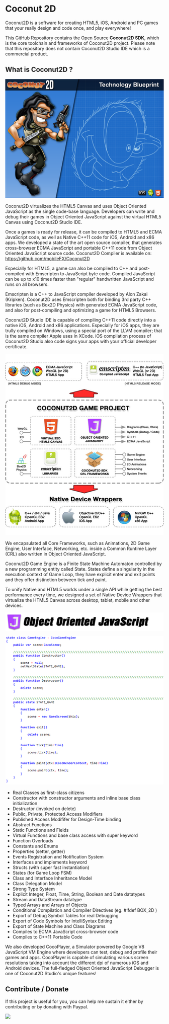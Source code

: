 # Coconut 2D

Coconut2D is a software for creating HTML5, iOS, Android and PC games that your really design and code once, and play everywhere!

This GitHub Repository contains the Open Source **Coconut2D SDK**, which is the core toolchain and frameworks of Coconut2D project. Please note that this repository does not contain Coconut2D Studio IDE which is a commercial product.

## What is Coconut2D ?

[![Coconut2D Technology](.SDK/Documentation/Introduction/Blueprint.png)](http://vimeo.com/108215677)

Coconut2D virtualizes the HTML5 Canvas and uses Object Oriented JavaScript as the single code-base language. Developers can write and debug their games in Object Oriented JavaScript against the virtual HTML5 Canvas using Coconut2D Studio IDE.

Once a games is ready for release, it can be compiled to HTML5 and ECMA JavaScript code, as well as Native C++11 code for iOS, Android and x86 apps. We developed a state of the art open source compiler, that generates cross-browser ECMA JavaScript and portable C++11 code from Object Oriented JavaScript source code. Coconut2D Compiler is available on: https://github.com/mobileFX/Coconut2D

Especially for HTML5, a game can also be compiled to C++ and post-compiled with Emscripten to JavaScript byte code. Compiled JavaScript can be up to x10 times faster than "regular" handwritten JavaScript and runs on all browsers.

Emscripten is a C++ to JavaScript compiler developed by Alon Zakai (Kripken). Coconut2D uses Emscripten both for binding 3rd party C++ libraries (such as Box2D Physics) with generated ECMA JavaScript code, and also for post-compiling and optimizing a game for HTML5 Browsers.

Coconut2D Studio IDE is capable of compiling C++11 code directly into a native iOS, Android and x86 applications. Especially for iOS apps, they are trully compiled on Windows, using a special port of the LLVM compiler; that is the same compiler Apple uses in XCode. iOS compilation process of Coconut2D Studio also code signs your apps with your official developer certificate.

![Architecture](.SDK/Documentation/Introduction/Architecture.jpg)

We encapsulated all Core Frameworks, such as Animations, 2D Game Engine, User Interface, Networking, etc. inside a Common Runtime Layer (CRL) also written in Object Oriented JavaScript.

Coconut2D Game Engine is a Finite State Machine Automaton controlled by a new programming entity called State. States define a singularity in the execution context of Game Loop, they have explicit enter and exit points and they offer distinction between tick and paint.

To unify Native and HTML5 worlds under a single API while getting the best performance every time, we designed a set of Native Device Wrappers that virtualize the HTML5 Canvas across desktop, tablet, mobile and other devices.

![CocoScript.png](.SDK/Documentation/Introduction/CocoScript.png)

![CocoScriptCode](.SDK/Documentation/Introduction/CocoScriptCode.png)

* Real Classes as first-class citizens
* Constructor with constructor arguments and inline base class initialization
* Destructor (invoked on delete)
* Public, Private, Protected Access Modifiers
* Published Access Modififer for Design-Time binding
* Abstract Functions 
* Static Functions and Fields
* Virtual Functions and base class access with super keyword
* Function Overloads
* Constants and Enums
* Properties (setter, getter)
* Events Registration and Notification System
* Interfaces and implements keyword
* Structs (with super fast instantiation)
* States (for Game Loop FSM)
* Class and Interface Inheritance Model
* Class Delegation Model
* Strong Type System
* Explicit Integer, Float, Time, String, Boolean and Date datatypes
* Stream and DataStream datatype
* Typed Arrays and Arrays of Objects
* Conditional Compilation and Compiler Directives (eg. #ifdef BOX_2D )
* Export of Debug Symbol Tables for real Debugging
* Export of Code Symbols for IntelliSyntax Editing
* Export of State Machine and Class Diagrams
* Compiles to ECMA JavaScript cross-browser code
* Compiles to C++11 Portable Code

We also developed CocoPlayer, a Simulator powered by Google V8 JavaScript VM Engine where developers can test, debug and profile their games and apps. CocoPlayer is capable of simulating various screen resolutions taking into account the different dpi of numerous iOS and Android devices. The full-fledged Object Oriented JavaScript Debugger is one of Coconut2D Studio's unique features!

Contribute / Donate
-------------------
If this project is useful for you, you can help me sustain it either by contributing or by donating with Paypal.

[<img src="donate.png">](https://www.paypal.com/cgi-bin/webscr?cmd=_s-xclick&hosted_button_id=BV3LQJ2VPS7JN)

